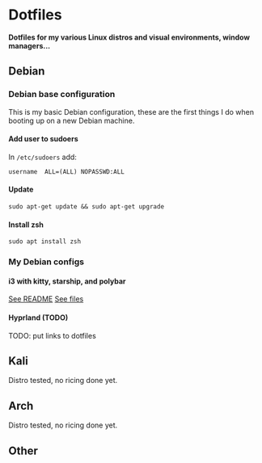 # Dotfiles
**Dotfiles for my various Linux distros and visual environments, window managers...**

## Debian

### Debian base configuration

This is my basic Debian configuration, these are the first things I do when booting up on a new Debian machine.

#### Add user to sudoers

In ```/etc/sudoers``` add:

    username  ALL=(ALL) NOPASSWD:ALL

#### Update

    sudo apt-get update && sudo apt-get upgrade

#### Install zsh

    sudo apt install zsh

### My Debian configs

#### i3 with kitty, starship, and polybar

[See README](./debian/i3-kitty-polybar/README.md)
[See files](./debian/i3-kitty-polybar)

#### Hyprland (TODO)

TODO: put links to dotfiles

## Kali

Distro tested, no ricing done yet.

## Arch

Distro tested, no ricing done yet.

## Other
